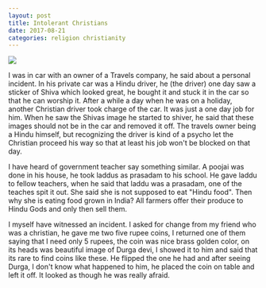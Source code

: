```yaml
---
layout: post
title: Intolerant Christians
date: 2017-08-21
categories: religion christianity
---
```


![](http://www.mygodpictures.com/wp-content/uploads/2015/02/Face-Portrait-Of-Lored-Jesus-Christ.jpg)


I was in car with an owner of a Travels company, he said about a personal incident. In his private car was a Hindu driver, he (the driver) one day saw a sticker of Shiva which looked great, he bought it and stuck it in the car so that he can worship it. After a while a day when he was on a holiday, another Christian driver took charge of the car. It was just a one day job for him. When he saw the Shivas image he started to shiver, he said that these images should not be in  the car and removed it off. The travels owner being a Hindu himself, but recognizing the driver is kind of a psycho let the Christian proceed his way so that at least his job won't be blocked on that day.

I have heard of government teacher say something similar. A poojai was done in his house, he took laddus as prasadam to his school. He gave laddu to fellow teachers, when he said that laddu was a prasadam, one of the teaches spit it out. She said she is not supposed to eat "Hindu food". Then why she is eating food grown in India? All farmers offer their produce to Hindu Gods and only then sell them.

I myself have witnessed an incident. I asked for change from my friend who was a christian, he gave me two five rupee coins, I returned one of them saying that I need only 5 rupees, the coin was nice brass golden color, on its heads was beautiful image of Durga devi, I showed it to him and said that its rare to find coins like these. He flipped the one he had and after seeing Durga, I don't know what happened to him, he placed the coin on table and left it off. It looked as though he was really afraid.

